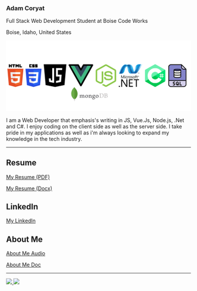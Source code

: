 
### Adam Coryat

Full Stack Web Development Student at Boise Code Works

Boise, Idaho, United States

![alt text][icons]

I am a Web Developer that emphasis's writing in JS, Vue.Js, Node.js, .Net and C#. I enjoy coding on the client side as well as the server side. I take pride in my applications as well as i'm always looking to expand my knowledge in the tech industry.

---

## Resume

[My Resume (PDF)](https://github.com/AdamCoryat/AdamCoryat/blob/main/Assets/Adam%20Coryat%20Resume.pdf "Resume(pdf)")

[My Resume (Docx)](https://docs.google.com/document/d/1r0PFW_pQ_h_HAsoWicLH0FbPDCFo6xGfvORDy-HwlRI/edit?usp=sharing "Resume(docx)")

## LinkedIn

[My LinkedIn](https://www.linkedin.com/in/adam-coryat/ "My LinkedIn")

## About Me

[About Me Audio](https://drive.google.com/file/d/1pLV3OOY6NSgNvnGSRBlEQBs0sNc03_sl/view?usp=sharing "About Me Recording")

[About Me Doc](https://docs.google.com/document/d/19ufWLIQfrTTRy4aoEwD92K74ROTTmgIeO5lZp1UOF9w/edit?usp=sharing "About Me Document")

---

<div>
  <a href="/" align="left">
    <img src="https://github-readme-stats.vercel.app/api/top-langs/?username=adamcoryat&text_color=586069&layout=compact&hide_border=true&bg_color=fff&title_color=0366d6&count_private=true&include_all_commits=true" />
  </a>
  <a href="/" align="right">
    <img src="https://github-readme-stats.vercel.app/api?username=adamcoryat&count_private=true&show_icons=true&icon_color=222&title_color=0366d6&text_color=586069&bg_color=fff&hide=issues&hide_border=true&include_all_commits=true" />
  </a>
</div>

[icons]: https://github.com/AdamCoryat/AdamCoryat/blob/main/Assets/Icons.png

<!--
**AdamCoryat/AdamCoryat** is a ✨ _special_ ✨ repository because its `README.md` (this file) appears on your GitHub profile.

Here are some ideas to get you started:

- 🔭 I’m currently working on ...
- 🌱 I’m currently learning ...
- 👯 I’m looking to collaborate on ...
- 🤔 I’m looking for help with ...
- 💬 Ask me about ...
- 📫 How to reach me: ...
- 😄 Pronouns: ...
- ⚡ Fun fact: ...
-->

